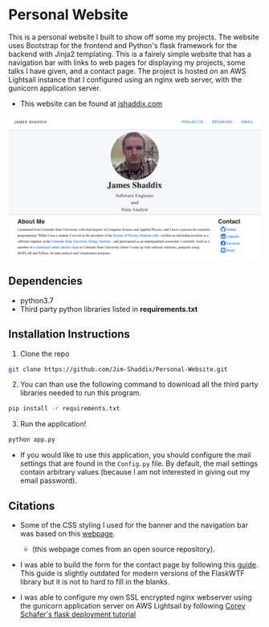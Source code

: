 # Personal Website
This is a personal website I built to show off some my projects. The website
uses Bootstrap for the frontend and Python's flask framework for the backend
with Jinja2 templating. This is a fairely simple website that has a navigation bar with links 
to web pages for displaying my projects, some talks I have given, and a contact
page. The project is hosted on an AWS Lightsail instance that I configured using an nginx 
web server, with the gunicorn application server.

* This website can be found at [jshaddix.com](http://jshaddix.com)

![landing-page](static/images/landing-page.png)

## Dependencies
* python3.7
* Third party python libraries listed in **requirements.txt**

## Installation Instructions

1. Clone the repo
```Bash
git clone https://github.com/Jim-Shaddix/Personal-Website.git
```
2. You can than use the following command to download all the third party libraries
needed to run this program.
```Bash
pip install -r requirements.txt
```
3. Run the application!
```Bash
python app.py
```
* If you would like to use this application, you should configure the mail
  settings that are found in the `Config.py` file. By default, the mail settings
  contain arbitrary values (because I am not interested in giving out my email password).

## Citations
* Some of the CSS styling I used for the banner and the navigation bar was based on this [webpage](https://www.ybrikman.com/).
    - (this webpage comes from an open source repository).
    
* I was able to build the form for the contact page by following this
[guide](https://code.tutsplus.com/tutorials/intro-to-flask-adding-a-contact-page--net-28982).
This guide is slightly outdated for modern versions of the FlaskWTF library but it is not to hard to fill in the blanks.

* I was able to configure my own SSL encrypted nginx webserver using the gunicorn application server
on AWS Lightsail by following [Corey Schafer's flask deployment tutorial](https://www.youtube.com/watch?v=goToXTC96Co&list=PL-osiE80TeTs4UjLw5MM6OjgkjFeUxCYH&index=13)
